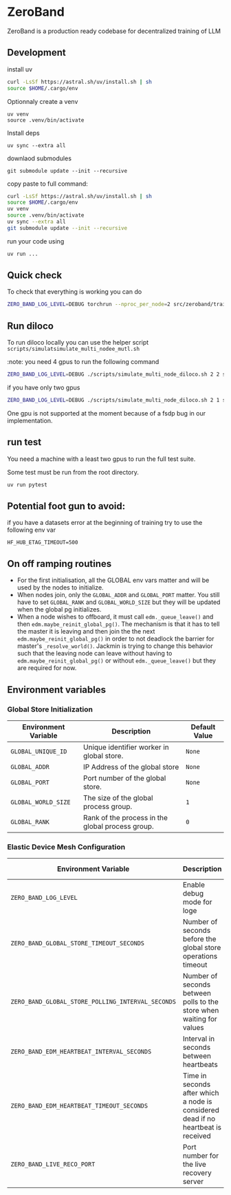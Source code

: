 # ZeroBand
ZeroBand is a production ready codebase for decentralized training of LLM


## Development

install uv

```bash
curl -LsSf https://astral.sh/uv/install.sh | sh
source $HOME/.cargo/env
```

Optionnaly create a venv

```
uv venv
source .venv/bin/activate
```

Install deps
```
uv sync --extra all
```
downlaod submodules
```
git submodule update --init --recursive
```


copy paste to full command:
```bash
curl -LsSf https://astral.sh/uv/install.sh | sh
source $HOME/.cargo/env
uv venv
source .venv/bin/activate
uv sync --extra all
git submodule update --init --recursive
```


run your code using 

```bash
uv run ...
```

## Quick check

To check that everything is working you can do

```bash
ZERO_BAND_LOG_LEVEL=DEBUG torchrun --nproc_per_node=2 src/zeroband/train.py @configs/debug/normal.toml
```

## Run diloco

To run diloco locally you can use the helper script `scripts/simulatsimulate_multi_nodee_mutl.sh` 

:note: you need 4 gpus to run the following command

```bash
ZERO_BAND_LOG_LEVEL=DEBUG ./scripts/simulate_multi_node_diloco.sh 2 2 src/zeroband/train.py @configs/debug/diloco.toml
```

if you have only two gpus

```bash
ZERO_BAND_LOG_LEVEL=DEBUG ./scripts/simulate_multi_node_diloco.sh 2 1 src/zeroband/train.py @configs/debug/diloco.toml
```

One gpu is not supported at the moment because of a fsdp bug in our implementation.

## run test

You need a machine with a least two gpus to run the full test suite.

Some test must be run from the root directory.
```bash
uv run pytest
```

## Potential foot gun to avoid:

if you have a datasets error at the beginning of training try to use the following env var
```
HF_HUB_ETAG_TIMEOUT=500
```
## On off ramping routines
- For the first initialisation, all the GLOBAL env vars matter and will be used by the nodes to initialize.
- When nodes join, only the `GLOBAL_ADDR` and `GLOBAL_PORT` matter. You still have to set `GLOBAL_RANK` and `GLOBAL_WORLD_SIZE` but they will be updated when the global pg initializes.
- When a node wishes to offboard, it must call `edm._queue_leave()` and then `edm.maybe_reinit_global_pg()`. The mechanism is that it has to tell the master it is leaving and then join the the next `edm.maybe_reinit_global_pg()` in order to not deadlock the barrier for master's `_resolve_world()`. Jackmin is trying to change this behavior such that the leaving node can leave without having to `edm.maybe_reinit_global_pg()` or without `edm._queue_leave()` but they are required for now.

## Environment variables
### Global Store Initialization
| Environment Variable  | Description                                      | Default Value |
|-----------------------|--------------------------------------------------|---------------|
| `GLOBAL_UNIQUE_ID`    | Unique identifier worker in global store.        | `None`  |
| `GLOBAL_ADDR`         | IP Address of the global store                   | `None`  |
| `GLOBAL_PORT`         | Port number of the global store.                 | `None` |
| `GLOBAL_WORLD_SIZE`   | The size of the global process group.            | `1` |
| `GLOBAL_RANK`         | Rank of the process in the global process group. | `0` |

### Elastic Device Mesh Configuration
| Environment Variable  | Description                                      | Default Value |
|-----------------------|--------------------------------------------------|---------------|
| `ZERO_BAND_LOG_LEVEL` | Enable debug mode for loge | `False` |
| `ZERO_BAND_GLOBAL_STORE_TIMEOUT_SECONDS` | Number of seconds before the global store operations timeout | `300` |
| `ZERO_BAND_GLOBAL_STORE_POLLING_INTERVAL_SECONDS` | Number of seconds between polls to the store when waiting for values | `0.1` |
| `ZERO_BAND_EDM_HEARTBEAT_INTERVAL_SECONDS` | Interval in seconds between heartbeats | `2` |
| `ZERO_BAND_EDM_HEARTBEAT_TIMEOUT_SECONDS` | Time in seconds after which a node is considered dead if no heartbeat is received | `10` |
| `ZERO_BAND_LIVE_RECO_PORT` | Port number for the live recovery server | `8000` |  
